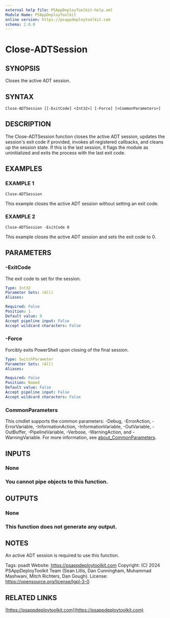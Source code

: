 ```yaml
---
external help file: PSAppDeployToolkit-help.xml
Module Name: PSAppDeployToolkit
online version: https://psappdeploytoolkit.com
schema: 2.0.0
---
```


# Close-ADTSession

## SYNOPSIS
Closes the active ADT session.

## SYNTAX

```
Close-ADTSession [[-ExitCode] <Int32>] [-Force] [<CommonParameters>]
```

## DESCRIPTION
The Close-ADTSession function closes the active ADT session, updates the session's exit code if provided, invokes all registered callbacks, and cleans up the session state.
If this is the last session, it flags the module as uninitialized and exits the process with the last exit code.

## EXAMPLES

### EXAMPLE 1
```
Close-ADTSession
```

This example closes the active ADT session without setting an exit code.

### EXAMPLE 2
```
Close-ADTSession -ExitCode 0
```

This example closes the active ADT session and sets the exit code to 0.

## PARAMETERS

### -ExitCode
The exit code to set for the session.

```yaml
Type: Int32
Parameter Sets: (All)
Aliases:

Required: False
Position: 1
Default value: 0
Accept pipeline input: False
Accept wildcard characters: False
```

### -Force
Forcibly exits PowerShell upon closing of the final session.

```yaml
Type: SwitchParameter
Parameter Sets: (All)
Aliases:

Required: False
Position: Named
Default value: False
Accept pipeline input: False
Accept wildcard characters: False
```

### CommonParameters
This cmdlet supports the common parameters: -Debug, -ErrorAction, -ErrorVariable, -InformationAction, -InformationVariable, -OutVariable, -OutBuffer, -PipelineVariable, -Verbose, -WarningAction, and -WarningVariable. For more information, see [about_CommonParameters](http://go.microsoft.com/fwlink/?LinkID=113216).

## INPUTS

### None
### You cannot pipe objects to this function.
## OUTPUTS

### None
### This function does not generate any output.
## NOTES
An active ADT session is required to use this function.

Tags: psadt
Website: https://psappdeploytoolkit.com
Copyright: (C) 2024 PSAppDeployToolkit Team (Sean Lillis, Dan Cunningham, Muhammad Mashwani, Mitch Richters, Dan Gough).
License: https://opensource.org/license/lgpl-3-0

## RELATED LINKS

[https://psappdeploytoolkit.com](https://psappdeploytoolkit.com)
